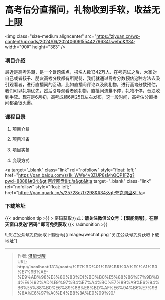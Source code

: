 # 高考估分直播间，礼物收到手软，收益无上限


&lt;img class=&#34;size-medium aligncenter&#34; src=&#34;https://ziyuan.cn/wp-content/uploads/2024/06/20240609155442796341.webp&#34; width=&#34;900&#34; height=&#34;383&#34; /&gt;
###  项目介绍

最近是高考热潮，是一个话题焦点，报名人数1342万人，在考完试之后，大家对自己或者孩子、朋友高考分数都有所期待，我们就通过高考分数预估这种方法去吸引观看者，进行直播间的互动，比如直播间评论以及刷礼物，进行高考分数预估，我们可以礼物优先，然后引导观看者刷礼物，直播间流量不停，礼物不停，音浪收到手软。现在是6月初，高考成绩6月25日左右发布，这一段时间，高考估分直播间都会很火爆。
###  课程目录

 1. 项目介绍

 1. 项目准备

 1. 项目实操

 1. 变现方式

&lt;a target=&#34;_blank&#34; class=&#34;link&#34; rel=&#34;nofollow&#34; style=&#34;float: left;&#34; href=&#34;https://pan.baidu.com/s/1k_WWe4v3ZUP8sMhQQP1FZg?pwd=8888&#34;&gt;百度网盘&lt;/a&gt;&lt;a target=&#34;_blank&#34; class=&#34;link&#34; rel=&#34;nofollow&#34; style=&#34;float: left;&#34; href=&#34;https://pan.quark.cn/s/25728c717298&#34;&gt;夸克网盘&lt;/a&gt;

### 下载地址




{{&lt; admonition tip &gt;}}
&gt; 密码获取方式：**请关注微信公众号：【潜能觉醒】，在聊天窗口发送”密码“ 即可免费获取**
{{&lt; /admonition &gt;}}


![关注公众号免费获取下载密码](/images/wechat.png &#34;关注公众号免费获取下载地址&#34;)

---

> 作者: [潜能觉醒](/)  
> URL: http://localhost:1313/posts/%E7%BD%91%E8%B5%9A%E9%A1%B9%E7%9B%AE-%E9%AB%98%E8%80%83%E4%BC%B0%E5%88%86%E7%9B%B4%E6%92%AD%E9%97%B4%E7%A4%BC%E7%89%A9%E6%94%B6%E5%88%B0%E6%89%8B%E8%BD%AF%E6%94%B6%E7%9B%8A%E6%97%A0%E4%B8%8A%E9%99%90/  

